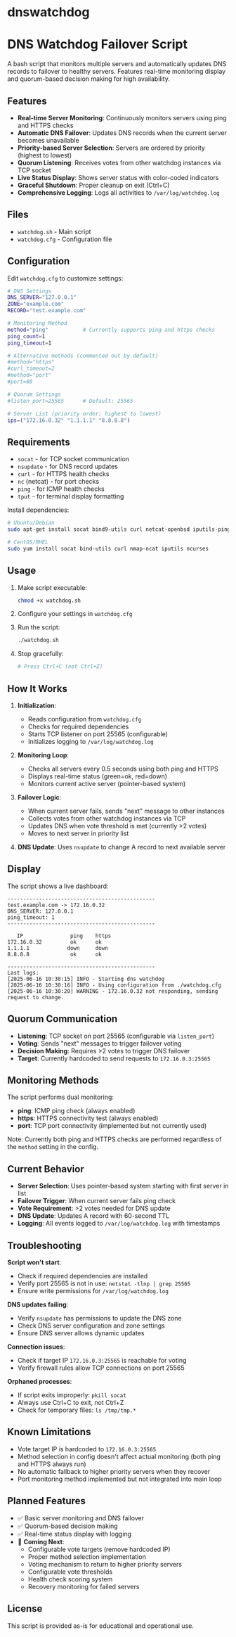 # dnswatchdog
# DNS Watchdog Failover Script

A bash script that monitors multiple servers and automatically updates DNS records to failover to healthy servers. Features real-time monitoring display and quorum-based decision making for high availability.

## Features

- **Real-time Server Monitoring**: Continuously monitors servers using ping and HTTPS checks
- **Automatic DNS Failover**: Updates DNS records when the current server becomes unavailable
- **Priority-based Server Selection**: Servers are ordered by priority (highest to lowest)
- **Quorum Listening**: Receives votes from other watchdog instances via TCP socket
- **Live Status Display**: Shows server status with color-coded indicators
- **Graceful Shutdown**: Proper cleanup on exit (Ctrl+C)
- **Comprehensive Logging**: Logs all activities to `/var/log/watchdog.log`

## Files

- `watchdog.sh` - Main script
- `watchdog.cfg` - Configuration file

## Configuration

Edit `watchdog.cfg` to customize settings:

```bash
# DNS Settings
DNS_SERVER="127.0.0.1"
ZONE="example.com" 
RECORD="test.example.com"

# Monitoring Method
method="ping"           # Currently supports ping and https checks
ping_count=1
ping_timeout=1

# Alternative methods (commented out by default)
#method="https"
#curl_timeout=2
#method="port"
#port=80

# Quorum Settings
#listen_port=25565      # Default: 25565

# Server List (priority order: highest to lowest)
ips=("172.16.0.32" "1.1.1.1" "8.8.8.8")
```

## Requirements

- `socat` - for TCP socket communication
- `nsupdate` - for DNS record updates
- `curl` - for HTTPS health checks
- `nc` (netcat) - for port checks
- `ping` - for ICMP health checks
- `tput` - for terminal display formatting

Install dependencies:
```bash
# Ubuntu/Debian
sudo apt-get install socat bind9-utils curl netcat-openbsd iputils-ping ncurses-bin

# CentOS/RHEL
sudo yum install socat bind-utils curl nmap-ncat iputils ncurses
```

## Usage

1. Make script executable:
   ```bash
   chmod +x watchdog.sh
   ```

2. Configure your settings in `watchdog.cfg`

3. Run the script:
   ```bash
   ./watchdog.sh
   ```

4. Stop gracefully:
   ```bash
   # Press Ctrl+C (not Ctrl+Z)
   ```

## How It Works

1. **Initialization**: 
   - Reads configuration from `watchdog.cfg`
   - Checks for required dependencies
   - Starts TCP listener on port 25565 (configurable)
   - Initializes logging to `/var/log/watchdog.log`

2. **Monitoring Loop**: 
   - Checks all servers every 0.5 seconds using both ping and HTTPS
   - Displays real-time status (green=ok, red=down)
   - Monitors current active server (pointer-based system)

3. **Failover Logic**:
   - When current server fails, sends "next" message to other instances
   - Collects votes from other watchdog instances via TCP
   - Updates DNS when vote threshold is met (currently >2 votes)
   - Moves to next server in priority list

4. **DNS Update**: Uses `nsupdate` to change A record to next available server

## Display

The script shows a live dashboard:

```
-----------------------------------------------
test.example.com -> 172.16.0.32
DNS_SERVER: 127.0.0.1
ping_timeout: 1
-----------------------------------------------

   IP               ping    https
172.16.0.32         ok      ok
1.1.1.1            down     down
8.8.8.8             ok      ok

-----------------------------------------------
Last logs:
[2025-06-16 10:30:15] INFO - Starting dns watchdog
[2025-06-16 10:30:16] INFO - Using configuration from ./watchdog.cfg
[2025-06-16 10:30:20] WARNING - 172.16.0.32 not responding, sending request to change.
```

## Quorum Communication

- **Listening**: TCP socket on port 25565 (configurable via `listen_port`)
- **Voting**: Sends "next" messages to trigger failover voting
- **Decision Making**: Requires >2 votes to trigger DNS failover
- **Target**: Currently hardcoded to send requests to `172.16.0.3:25565`

## Monitoring Methods

The script performs dual monitoring:

- **ping**: ICMP ping check (always enabled)
- **https**: HTTPS connectivity test (always enabled)
- **port**: TCP port connectivity (implemented but not currently used)

Note: Currently both ping and HTTPS checks are performed regardless of the `method` setting in the config.

## Current Behavior

- **Server Selection**: Uses pointer-based system starting with first server in list
- **Failover Trigger**: When current server fails ping check
- **Vote Requirement**: >2 votes needed for DNS update
- **DNS Update**: Updates A record with 60-second TTL
- **Logging**: All events logged to `/var/log/watchdog.log` with timestamps

## Troubleshooting

**Script won't start**:
- Check if required dependencies are installed
- Verify port 25565 is not in use: `netstat -tlnp | grep 25565`
- Ensure write permissions for `/var/log/watchdog.log`

**DNS updates failing**:
- Verify `nsupdate` has permissions to update the DNS zone
- Check DNS server configuration and zone settings
- Ensure DNS server allows dynamic updates

**Connection issues**:
- Check if target IP `172.16.0.3:25565` is reachable for voting
- Verify firewall rules allow TCP connections on port 25565

**Orphaned processes**:
- If script exits improperly: `pkill socat`
- Always use Ctrl+C to exit, not Ctrl+Z
- Check for temporary files: `ls /tmp/tmp.*`

## Known Limitations

- Vote target IP is hardcoded to `172.16.0.3:25565`
- Method selection in config doesn't affect actual monitoring (both ping and HTTPS always run)
- No automatic fallback to higher priority servers when they recover
- Port monitoring method implemented but not integrated into main loop

## Planned Features

- ✅ Basic server monitoring and DNS failover
- ✅ Quorum-based decision making
- ✅ Real-time status display with logging
- 🚧 **Coming Next**: 
  - Configurable vote targets (remove hardcoded IP)
  - Proper method selection implementation
  - Voting mechanism to return to higher priority servers
  - Configurable vote thresholds
  - Health check scoring system
  - Recovery monitoring for failed servers

## License

This script is provided as-is for educational and operational use.

